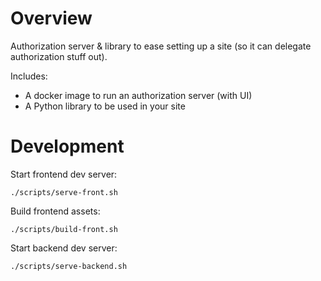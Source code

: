 # Overview

Authorization server & library to ease setting up a site (so it can delegate authorization stuff out).

Includes:
- A docker image to run an authorization server (with UI)
- A Python library to be used in your site

# Development

Start frontend dev server:

    ./scripts/serve-front.sh

Build frontend assets:

    ./scripts/build-front.sh

Start backend dev server:

    ./scripts/serve-backend.sh
